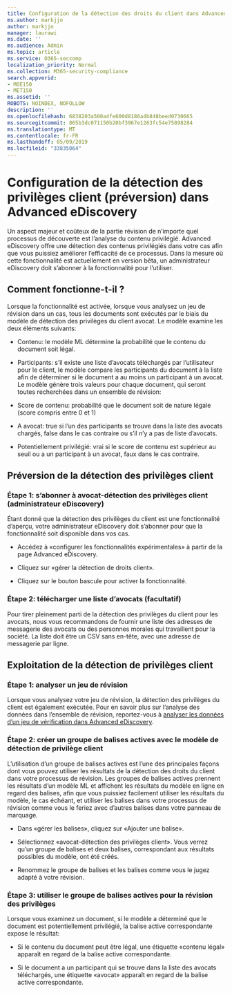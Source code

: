 ```yaml
---
title: Configuration de la détection des droits du client dans Advanced eDiscovery
ms.author: markjjo
author: markjjo
manager: laurawi
ms.date: ''
ms.audience: Admin
ms.topic: article
ms.service: O365-seccomp
localization_priority: Normal
ms.collection: M365-security-compliance
search.appverid:
- MOE150
- MET150
ms.assetid: ''
ROBOTS: NOINDEX, NOFOLLOW
description: ''
ms.openlocfilehash: 6838203a500a4fe600d8186a4b848beed0730665
ms.sourcegitcommit: 865b3dc071150b20bf3967e1263fc54e75898284
ms.translationtype: MT
ms.contentlocale: fr-FR
ms.lasthandoff: 05/09/2019
ms.locfileid: "33835064"
---
```

# <a name="set-up-attorney-client-privilege-detection-preview-in-advanced-ediscovery"></a>Configuration de la détection des privilèges client (préversion) dans Advanced eDiscovery

Un aspect majeur et coûteux de la partie révision de n’importe quel processus de découverte est l’analyse du contenu privilégié. Advanced eDiscovery offre une détection des contenus privilégiés dans votre cas afin que vous puissiez améliorer l’efficacité de ce processus. Dans la mesure où cette fonctionnalité est actuellement en version bêta, un administrateur eDiscovery doit s’abonner à la fonctionnalité pour l’utiliser.

## <a name="how-does-it-work"></a>Comment fonctionne-t-il ?

Lorsque la fonctionnalité est activée, lorsque vous analysez un jeu de révision dans un cas, tous les documents sont exécutés par le biais du modèle de détection des privilèges du client avocat. Le modèle examine les deux éléments suivants:

- Contenu: le modèle ML détermine la probabilité que le contenu du document soit légal.

- Participants: s’il existe une liste d’avocats téléchargés par l’utilisateur pour le client, le modèle compare les participants du document à la liste afin de déterminer si le document a au moins un participant à un avocat.
Le modèle génère trois valeurs pour chaque document, qui seront toutes recherchées dans un ensemble de révision:

- Score de contenu: probabilité que le document soit de nature légale (score compris entre 0 et 1)

- A avocat: true si l’un des participants se trouve dans la liste des avocats chargés, false dans le cas contraire ou s’il n’y a pas de liste d’avocats.

-  Potentiellement privilégié: vrai si le score de contenu est supérieur au seuil ou a un participant à un avocat, faux dans le cas contraire.

## <a name="opting-into-attorney-client-privilege-detection"></a>Préversion de la détection des privilèges client

### <a name="step-1-opt-into-attorney-client-privilege-detection-ediscovery-admin"></a>Étape 1: s’abonner à avocat-détection des privilèges client (administrateur eDiscovery)

Étant donné que la détection des privilèges du client est une fonctionnalité d’aperçu, votre administrateur eDiscovery doit s’abonner pour que la fonctionnalité soit disponible dans vos cas.

- Accédez à «configurer les fonctionnalités expérimentales» à partir de la page Advanced eDiscovery.

- Cliquez sur «gérer la détection de droits client».

- Cliquez sur le bouton bascule pour activer la fonctionnalité.

### <a name="step-2-upload-a-list-of-attorneys-optional"></a>Étape 2: télécharger une liste d’avocats (facultatif)

Pour tirer pleinement parti de la détection des privilèges du client pour les avocats, nous vous recommandons de fournir une liste des adresses de messagerie des avocats ou des personnes morales qui travaillent pour la société. La liste doit être un CSV sans en-tête, avec une adresse de messagerie par ligne.

## <a name="leveraging-attorney-client-privilege-detection"></a>Exploitation de la détection de privilèges client 

### <a name="step-1-analyze-a-review-set"></a>Étape 1: analyser un jeu de révision

Lorsque vous analysez votre jeu de révision, la détection des privilèges du client est également exécutée. Pour en savoir plus sur l’analyse des données dans l’ensemble de révision, reportez-vous à [analyser les données d’un jeu de vérification dans Advanced eDiscovery](analyzing-data-in-review-set.md).

### <a name="step-2-create-a-smart-tag-group-with-attorney-client-privilege-detection-model"></a>Étape 2: créer un groupe de balises actives avec le modèle de détection de privilège client

L’utilisation d’un groupe de balises actives est l’une des principales façons dont vous pouvez utiliser les résultats de la détection des droits du client dans votre processus de révision. Les groupes de balises actives prennent les résultats d’un modèle ML et affichent les résultats du modèle en ligne en regard des balises, afin que vous puissiez facilement utiliser les résultats du modèle, le cas échéant, et utiliser les balises dans votre processus de révision comme vous le feriez avec d’autres balises dans votre panneau de marquage.

- Dans «gérer les balises», cliquez sur «Ajouter une balise».

- Sélectionnez «avocat-détection des privilèges client». Vous verrez qu’un groupe de balises et deux balises, correspondant aux résultats possibles du modèle, ont été créés.

- Renommez le groupe de balises et les balises comme vous le jugez adapté à votre révision.

### <a name="step-3-use-the-smart-tag-group-for-privilege-review"></a>Étape 3: utiliser le groupe de balises actives pour la révision des privilèges

Lorsque vous examinez un document, si le modèle a déterminé que le document est potentiellement privilégié, la balise active correspondante expose le résultat:

- Si le contenu du document peut être légal, une étiquette «contenu légal» apparaît en regard de la balise active correspondante.

- Si le document a un participant qui se trouve dans la liste des avocats téléchargés, une étiquette «avocat» apparaît en regard de la balise active correspondante.